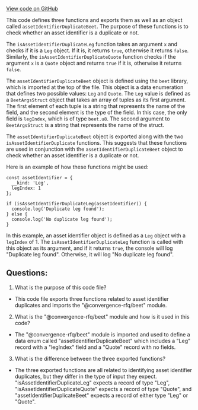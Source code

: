 [View code on GitHub](https://github.com/convergence-rfq/convergence-program-library/psyoptions-american-instrument/js/generated/types/AssetIdentifierDuplicate.js)

This code defines three functions and exports them as well as an object called `assetIdentifierDuplicateBeet`. The purpose of these functions is to check whether an asset identifier is a duplicate or not. 

The `isAssetIdentifierDuplicateLeg` function takes an argument `x` and checks if it is a `Leg` object. If it is, it returns `true`, otherwise it returns `false`. Similarly, the `isAssetIdentifierDuplicateQuote` function checks if the argument `x` is a `Quote` object and returns `true` if it is, otherwise it returns `false`. 

The `assetIdentifierDuplicateBeet` object is defined using the `beet` library, which is imported at the top of the file. This object is a data enumeration that defines two possible values: `Leg` and `Quote`. The `Leg` value is defined as a `BeetArgsStruct` object that takes an array of tuples as its first argument. The first element of each tuple is a string that represents the name of the field, and the second element is the type of the field. In this case, the only field is `legIndex`, which is of type `beet.u8`. The second argument to `BeetArgsStruct` is a string that represents the name of the struct. 

The `assetIdentifierDuplicateBeet` object is exported along with the two `isAssetIdentifierDuplicate` functions. This suggests that these functions are used in conjunction with the `assetIdentifierDuplicateBeet` object to check whether an asset identifier is a duplicate or not. 

Here is an example of how these functions might be used:

```
const assetIdentifier = {
  __kind: 'Leg',
  legIndex: 1
};

if (isAssetIdentifierDuplicateLeg(assetIdentifier)) {
  console.log('Duplicate leg found');
} else {
  console.log('No duplicate leg found');
}
```

In this example, an asset identifier object is defined as a `Leg` object with a `legIndex` of 1. The `isAssetIdentifierDuplicateLeg` function is called with this object as its argument, and if it returns `true`, the console will log "Duplicate leg found". Otherwise, it will log "No duplicate leg found".
## Questions: 
 1. What is the purpose of this code file?
- This code file exports three functions related to asset identifier duplicates and imports the "@convergence-rfq/beet" module.

2. What is the "@convergence-rfq/beet" module and how is it used in this code?
- The "@convergence-rfq/beet" module is imported and used to define a data enum called "assetIdentifierDuplicateBeet" which includes a "Leg" record with a "legIndex" field and a "Quote" record with no fields.

3. What is the difference between the three exported functions?
- The three exported functions are all related to identifying asset identifier duplicates, but they differ in the type of input they expect. "isAssetIdentifierDuplicateLeg" expects a record of type "Leg", "isAssetIdentifierDuplicateQuote" expects a record of type "Quote", and "assetIdentifierDuplicateBeet" expects a record of either type "Leg" or "Quote".
